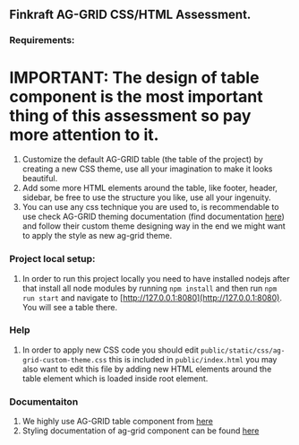 ## Finkraft AG-GRID CSS/HTML Assessment.

### Requirements:
# IMPORTANT: The design of table component is the most important thing of this assessment so pay more attention to it.
1) Customize the default AG-GRID table (the table of the project) by creating a new CSS theme, use all your imagination to make it looks beautiful.
2) Add some more HTML elements around the table, like footer, header, sidebar, be free to use the structure you like, use all your ingenuity. 
3) You can use any css technique you are used to, is recommendable to use check AG-GRID theming documentation (find documentation [here](https://www.ag-grid.com/javascript-data-grid/themes/#top)) and follow their custom theme designing way in the end we might want to apply the style as new ag-grid theme.

### Project local setup:
1) In order to run this project locally you need to have installed nodejs after that install all node modules by running `npm install` and then run  `npm run start` and navigate to [http://127.0.0.1:8080](http://127.0.0.1:8080). You will see a table there.

### Help
1) In order to apply new CSS code you should edit `public/static/css/ag-grid-custom-theme.css` this is included in `public/index.html` you may also want to edit this file by adding new HTML elements around the table element which is loaded inside root element.

### Documentaiton
1) We highly use AG-GRID table component from [here](https://www.ag-grid.com/)
2) Styling documentation of ag-grid component can be found [here](https://www.ag-grid.com/javascript-data-grid/themes/)
